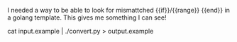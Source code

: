 I needed a way to be able to look for mismattched {{if}}/{{range}} {{end}} in a golang template.  This gives me something I can see!

cat input.example | ./convert.py > output.example
